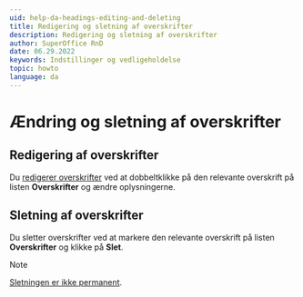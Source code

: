 ```yaml
---
uid: help-da-headings-editing-and-deleting
title: Redigering og sletning af overskrifter
description: Redigering og sletning af overskrifter
author: SuperOffice RnD
date: 06.29.2022
keywords: Indstillinger og vedligeholdelse
topic: howto
language: da
---
```


# Ændring og sletning af overskrifter

## Redigering af overskrifter

Du [redigerer overskrifter][1] ved at dobbeltklikke på den relevante overskrift på listen **Overskrifter** og ændre oplysningerne.

## Sletning af overskrifter

Du sletter overskrifter ved at markere den relevante overskrift på listen **Overskrifter** og klikke på **Slet**.

> [!NOTE]
> [Sletningen er ikke permanent][2].

<!-- Referenced links -->
[1]: adding-headings.md
[2]: deleted-items-and-headings.md

<!-- Referenced images -->
